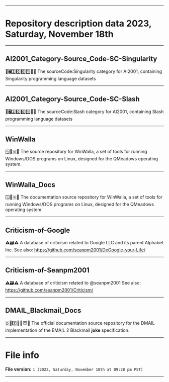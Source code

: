 
***

# Repository description data 2023, Saturday, November 18th

---

## AI2001_Category-Source_Code-SC-Singularity

🧠️🖥️2️⃣️0️⃣️0️⃣️1️⃣️💾️📜️ The sourceCode:Singularity category for AI2001, containing Singularity programming language datasets

---

## AI2001_Category-Source_Code-SC-Slash

🧠️🖥️2️⃣️0️⃣️0️⃣️1️⃣️💾️📜️ The sourceCode:Slash category for AI2001, containing Slash programming language datasets

---

## WinWalla

🪟️🍷️🇼💾️ The source repository for WinWalla, a set of tools for running Windows/DOS programs on Linux, designed for the QMeadows operating system.

---

## WinWalla_Docs

🪟️🍷️🇼📖️ The documentation source repository for WinWalla, a set of tools for running Windows/DOS programs on Linux, designed for the QMeadows operating system.

---

## Criticism-of-Google

⚠️🗃️⚠️ A database of criticism related to Google LLC and its parent Alphabet Inc. See also: https://github.com/seanpm2001/DeGoogle-your-Life/

---

## Criticism-of-Seanpm2001

⚠️🗃️⚠️ A database of criticism related to @seanpm2001 See also: https://github.com/seanpm2001/Criticism/

---

## DMAIL_Blackmail_Docs

🇩📧️2️⃣️🦹‍♀️️😈️📖️ The official documentation source repository for the DMAIL implementation of the EMAIL 2 Blackmail **joke** specification.

***

# File info

**File version:** `1 (2023, Saturday, November 18th at 09:28 pm PST)`

***

